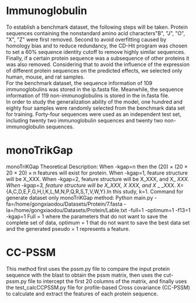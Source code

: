 # Immunoglobulin
   To establish a benchmark dataset, the following steps will be taken. Protein sequences containing the nonstandard amino acid characters"B", "J", "O", "X", "Z" were first removed. Second to avoid overfitting caused by homology bias and to reduce redundancy, the CD-Hit program was chosen to set a 60% sequence identity cutoff to remove highly similar sequences. Finally, if a certain protein sequence was a subsequence of other proteins it was also removed. Considering that to avoid the influence of the expression of different protein sequences on the predicted effects, we selected only human, mouse, and rat samples.    
For the benchmark dataset, the sequence information of 109 immunoglobulins was stored in the ip.fasta file. Meanwhile, the sequence information of 119 non-immunoglobulins is stored in the in.fasta file.  
In order to study the generalization ability of the model, one hundred and eighty four samples were randomly selected from the benchmark data set for training. Forty-four sequences were used as an independent test set, including twenty two immunoglobulin sequences and twenty two non-immunoglobulin sequences.
# monoTrikGap
monoTriKGap Theoretical Description:
  When -kgap=n then the (20) × (20 × 20 × 20) × n features will exist for protein.
  When -kgap=1, feature structure will be X_XXX.
  When -kgap=2, feature structure will be X_XXX, and X_ _XXX.
  When -kgap=3, feature structure will be X_XXX, X_ _XXX, and X_ _ _XXX.
  X={A,C,D,E,F,G,H,I,K,L,M,N,P,Q,R,S,T,V,W,Y}.In this study, k=1.
Command for generate dataset only monoTriKGap method:
  Python main.py  -fa=/home/gongxiaodou/Datasets/Protein/7.fasta  -la=/home/gongxiaodou/Datasets/Protein/Lable.txt  -full=1  -optimum=1 -f13=1 -kgap=1
  Full = 1 where the parameters that do not want to save the complete set of data, optimum = 1 that do not want to save the best data set and the generated pseudo = 1 represents a feature.
# CC-PSSM
  This method first uses the pssm.py file to compare the input protein sequence with the blast to obtain the pssm matrix, then uses the cut-pssm.py file to intercept the first 20 columns of the matrix, and finally uses the test_calcCCPSSM.py file for profile-based Cross covariance (CC-PSSM) to calculate and extract the features of each protein sequence.
